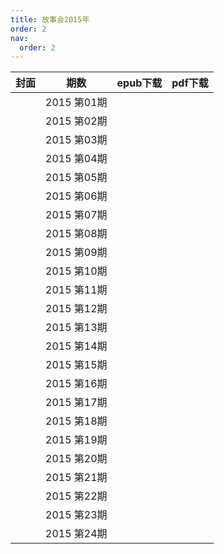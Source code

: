 ```yaml
---
title: 故事会2015年
order: 2
nav:
  order: 2
---
```

| 封面 |     期数     | epub下载 | pdf下载 |
| :--: | :----------: | -------- | ------- |
|      | 2015 第01期 |          |         |
|      | 2015 第02期 |          |         |
|      | 2015 第03期 |          |         |
|      | 2015 第04期 |          |         |
|      | 2015 第05期 |          |         |
|      | 2015 第06期 |          |         |
|      | 2015 第07期 |          |         |
|      | 2015 第08期 |          |         |
|      | 2015 第09期 |          |         |
|      | 2015 第10期 |          |         |
|      | 2015 第11期 |          |         |
|      | 2015 第12期 |          |         |
|      | 2015 第13期 |          |         |
|      | 2015 第14期 |          |         |
|      | 2015 第15期 |          |         |
|      | 2015 第16期 |          |         |
|      | 2015 第17期 |          |         |
|      | 2015 第18期 |          |         |
|      | 2015 第19期 |          |         |
|      | 2015 第20期 |          |         |
|      | 2015 第21期 |          |         |
|      | 2015 第22期 |          |         |
|      | 2015 第23期 |          |         |
|      | 2015 第24期 |          |         |
